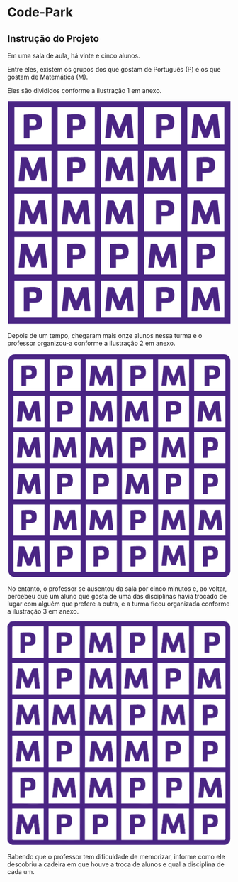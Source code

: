 # Code-Park

## Instrução do Projeto

Em uma sala de aula, há vinte e cinco alunos.

Entre eles, existem os grupos dos que gostam de Português (P) e os que gostam de Matemática (M).

Eles são divididos conforme a ilustração 1 em anexo.

<img src="01-logica-de-programacao-e-orientacao-a-objetos/m1-logica-imperativa/02-code-park/img/Ilustracao 01.png">

<br>

Depois de um tempo, chegaram mais onze alunos nessa turma e o professor organizou-a conforme a ilustração 2 em anexo.

<img src="01-logica-de-programacao-e-orientacao-a-objetos/m1-logica-imperativa/02-code-park/img/Ilustracao 02.png">

<br>

No entanto, o professor se ausentou da sala por cinco minutos e, ao voltar, percebeu que um aluno que gosta de uma das disciplinas havia trocado de lugar com alguém que prefere a outra, e a turma ficou organizada conforme a ilustração 3 em anexo.

<img src="01-logica-de-programacao-e-orientacao-a-objetos/m1-logica-imperativa/02-code-park/img/Ilustracao-03-(nova)-(1).png">

<br>

Sabendo que o professor tem dificuldade de memorizar, informe como ele descobriu a cadeira em que houve a troca de alunos e qual a disciplina de cada um.
